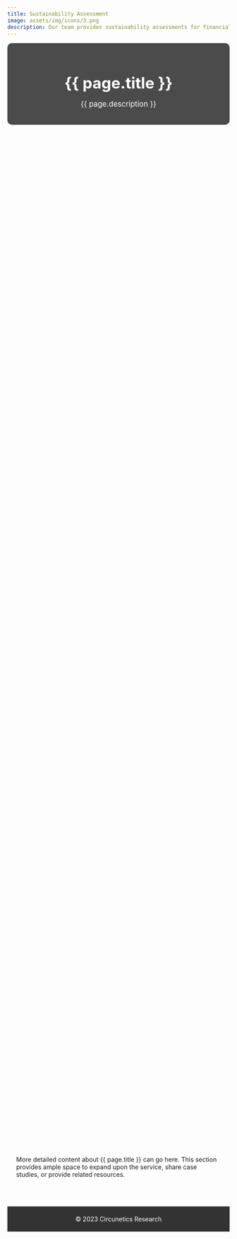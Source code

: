 ```yaml
---
title: Sustainability Assessment
image: assets/img/icons/3.png
description: Our team provides sustainability assessments for financial institutions, helping them understand their current sustainability practices and identify areas for improvement.
---
```


<!-- Header with Image, Title, and Description -->
<header style="background: url({{ page.image }}) no-repeat center center; background-size: cover; height: 60vh;">
    <div style="background-color: rgba(0, 0, 0, 0.7); padding: 20px 40px; border-radius: 10px; text-align: center; max-width: 800px; margin: 0 auto;">
        <h1 style="color: white; font-size: 2.5em; margin-bottom: 15px;">{{ page.title }}</h1>
        <p style="color: white; font-size: 1.2em;">{{ page.description }}</p>
    </div>
</header>

<!-- Main Content Area -->
<main style="padding: 50px 20px;">
    <div style="max-width: 800px; margin: 0 auto;">
        <p>
            More detailed content about {{ page.title }} can go here. This section provides ample space to expand upon the service, share case studies, or provide related resources.
        </p>
        <!-- You can add more sections, images, and other content elements here -->
    </div>
</main>

<!-- Optional Footer -->
<footer style="background-color: #333; padding: 20px; text-align: center;">
    <p style="color: white; margin: 0;">&copy; 2023 Circunetics Research</p>
</footer>

